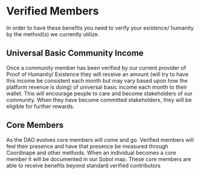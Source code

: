 # Verified Members

In order to have these benefits you need to verify your existence/ humanity by the method(s) we currently utilize.

## Universal Basic Community Income

Once a community member has been verified by our current provider of Proof of Humanity/ Existence they will receive an amount (will try to have this income be consistent each month but may vary based upon how the platform revenue is doing) of universal basic income each month to their wallet. This will encourage people to care and become stakeholders of our community. When they have become committed stakeholders, they will be eligible for further rewards.

## Core Members

As the DAO evolves core members will come and go. Verified members will feel their presence and have that presence be measured through Coordinape and other methods. When an individual becomes a core member it will be documented in our Sobol map. These core members are able to receive benefits beyond standard verified contributors
